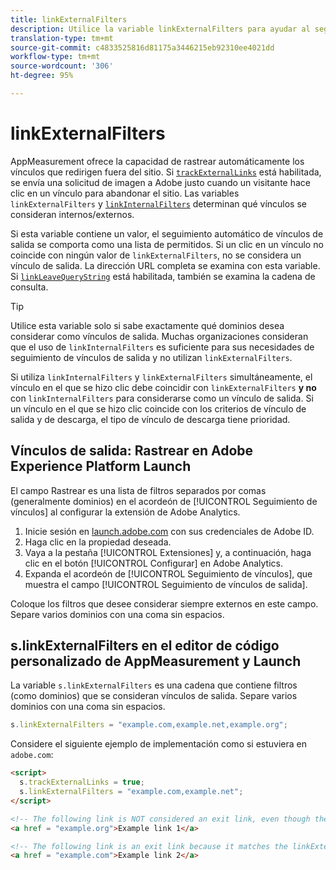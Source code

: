 ```yaml
---
title: linkExternalFilters
description: Utilice la variable linkExternalFilters para ayudar al seguimiento automático de vínculos de salida.
translation-type: tm+mt
source-git-commit: c4833525816d81175a3446215eb92310ee4021dd
workflow-type: tm+mt
source-wordcount: '306'
ht-degree: 95%

---
```



# linkExternalFilters

AppMeasurement ofrece la capacidad de rastrear automáticamente los vínculos que redirigen fuera del sitio. Si [`trackExternalLinks`](trackexternallinks.md) está habilitada, se envía una solicitud de imagen a Adobe justo cuando un visitante hace clic en un vínculo para abandonar el sitio. Las variables `linkExternalFilters` y [`linkInternalFilters`](linkinternalfilters.md) determinan qué vínculos se consideran internos/externos.

Si esta variable contiene un valor, el seguimiento automático de vínculos de salida se comporta como una lista de permitidos. Si un clic en un vínculo no coincide con ningún valor de `linkExternalFilters`, no se considera un vínculo de salida. La dirección URL completa se examina con esta variable. Si [`linkLeaveQueryString`](linkleavequerystring.md) está habilitada, también se examina la cadena de consulta.

>[!TIP]
>
>Utilice esta variable solo si sabe exactamente qué dominios desea considerar como vínculos de salida. Muchas organizaciones consideran que el uso de `linkInternalFilters` es suficiente para sus necesidades de seguimiento de vínculos de salida y no utilizan `linkExternalFilters`.

Si utiliza `linkInternalFilters` y `linkExternalFilters` simultáneamente, el vínculo en el que se hizo clic debe coincidir con `linkExternalFilters` **y no** con `linkInternalFilters` para considerarse como un vínculo de salida. Si un vínculo en el que se hizo clic coincide con los criterios de vínculo de salida y de descarga, el tipo de vínculo de descarga tiene prioridad.

## Vínculos de salida: Rastrear en Adobe Experience Platform Launch

El campo Rastrear es una lista de filtros separados por comas (generalmente dominios) en el acordeón de [!UICONTROL Seguimiento de vínculos] al configurar la extensión de Adobe Analytics.

1. Inicie sesión en [launch.adobe.com](https://launch.adobe.com) con sus credenciales de Adobe ID.
2. Haga clic en la propiedad deseada.
3. Vaya a la pestaña [!UICONTROL Extensiones] y, a continuación, haga clic en el botón [!UICONTROL Configurar] en Adobe Analytics.
4. Expanda el acordeón de [!UICONTROL Seguimiento de vínculos], que muestra el campo [!UICONTROL Seguimiento de vínculos de salida].

Coloque los filtros que desee considerar siempre externos en este campo. Separe varios dominios con una coma sin espacios.

## s.linkExternalFilters en el editor de código personalizado de AppMeasurement y Launch

La variable `s.linkExternalFilters` es una cadena que contiene filtros (como dominios) que se consideran vínculos de salida. Separe varios dominios con una coma sin espacios.

```js
s.linkExternalFilters = "example.com,example.net,example.org";
```

Considere el siguiente ejemplo de implementación como si estuviera en `adobe.com`:

```html
<script>
  s.trackExternalLinks = true;
  s.linkExternalFilters = "example.com,example.net";
</script>

<!-- The following link is NOT considered an exit link, even though the link is outside adobe.com -->
<a href = "example.org">Example link 1</a>

<!-- The following link is an exit link because it matches the linkExternalFilters allowlist -->
<a href = "example.com">Example link 2</a>
```

